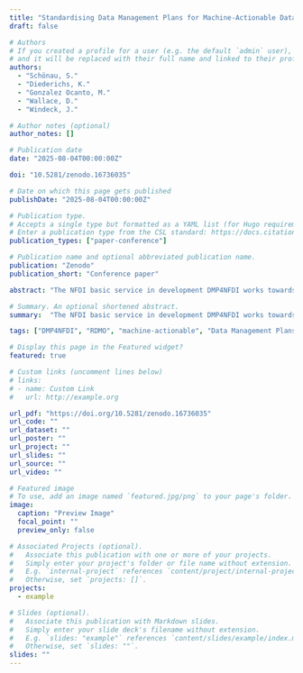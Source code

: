 ```yaml
---
title: "Standardising Data Management Plans for Machine-Actionable Data Management across NFDI and beyond"
draft: false

# Authors
# If you created a profile for a user (e.g. the default `admin` user), write the username (folder name) here
# and it will be replaced with their full name and linked to their profile.
authors:
  - "Schönau, S." 
  - "Diederichs, K."
  - "Gonzalez Ocanto, M."
  - "Wallace, D."   
  - "Windeck, J."

# Author notes (optional)
author_notes: []

# Publication date
date: "2025-08-04T00:00:00Z"

doi: "10.5281/zenodo.16736035"

# Date on which this page gets published
publishDate: "2025-08-04T00:00:00Z"

# Publication type.
# Accepts a single type but formatted as a YAML list (for Hugo requirements).
# Enter a publication type from the CSL standard: https://docs.citationstyles.org/en/stable/specification.html#appendix-iii-types
publication_types: ["paper-conference"]

# Publication name and optional abbreviated publication name.
publication: "Zenodo"
publication_short: "Conference paper"

abstract: "The NFDI basic service in development DMP4NFDI works towards the development of a NFDI-wide standard for DMPs, the NFDI DMP Template Framework, and providing a common tool connecting consortia and their RDM services: RDMO. DMP4NFDI is based on the work of the cross-consortia working group infra-dmp in NFDI section Common Infrastructures, and the vision developed in its workshops and discussions. Our standard development is based on two core principles: 1) ensuring interoperability across NFDI consortia as a prerequisite for metadata exchange and cross-consortia solutions, 2) allowing community-specific adaptations when needed. As a starting point, the de facto standard for maDMPs developed and maintained by the RDA 'DMP Common Standards' working group was 'chosen, as it ensures international interoperability. This standard is already supported by RDMO, the DMP tool most used in Germany. We derive a cross-consortia standard for DMP templates by thoroughly mapping questions currently used in DMP templates. Through feedback loops and workshops, we ensure cross-consortia agreement. By involving the broader RDM community in the discussion, we are paving the way for adaptation beyond NFDI. Based on the standard it is possible to exchange information between DMPs and services offered by the consortia. Standardised answer options can be used to offer information on community-specific services in the moment a need arises, to book or prepare data services for research projects, or to connect researchers with data management experts. DMP4NFDI supports consortia in developing community-specific DMP solutions for their communities, integrating services with RDMO, and offering general DMP support and training. The service development is supported by several NFDI consortia which have provided requirements, general feedback, and have adopted the service to offer DMP support within their respective communities." 

# Summary. An optional shortened abstract.
summary:  "The NFDI basic service in development DMP4NFDI works towards the development of a NFDI-wide standard for DMPs, the NFDI DMP Template Framework, and providing a common tool connecting consortia and their RDM services: RDMO."

tags: ["DMP4NFDI", "RDMO", "machine-actionable", "Data Management Plans", "maDMP", "Base4NFDI"]

# Display this page in the Featured widget?
featured: true

# Custom links (uncomment lines below)
# links:
# - name: Custom Link
#   url: http://example.org

url_pdf: "https://doi.org/10.5281/zenodo.16736035"
url_code: ""
url_dataset: "" 
url_poster: ""
url_project: ""
url_slides: ""
url_source: ""
url_video: ""

# Featured image
# To use, add an image named `featured.jpg/png` to your page's folder.
image:
  caption: "Preview Image"
  focal_point: ""
  preview_only: false

# Associated Projects (optional).
#   Associate this publication with one or more of your projects.
#   Simply enter your project's folder or file name without extension.
#   E.g. `internal-project` references `content/project/internal-project/index.md`.
#   Otherwise, set `projects: []`.
projects:
  - example

# Slides (optional).
#   Associate this publication with Markdown slides.
#   Simply enter your slide deck's filename without extension.
#   E.g. `slides: "example"` references `content/slides/example/index.md`.
#   Otherwise, set `slides: ""`.
slides: ""
---
```


